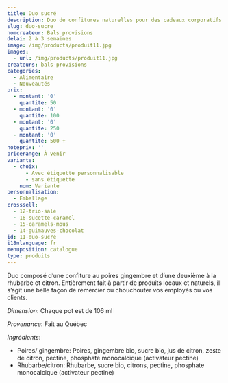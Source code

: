 ```yaml
---
title: Duo sucré
description: Duo de confitures naturelles pour des cadeaux corporatifs
slug: duo-sucre
nomcreateur: Bals provisions
delai: 2 à 3 semaines
image: /img/products/produit11.jpg
images:
  - url: /img/products/produit11.jpg
createurs: bals-provisions
categories:
  - Alimentaire
  - Nouveautés
prix:
  - montant: '0'
    quantite: 50
  - montant: '0'
    quantite: 100
  - montant: '0'
    quantite: 250
  - montant: '0'
    quantite: 500 +
noteprix: ''
pricerange: À venir
variante:
  - choix:
      - Avec étiquette personnalisable
      - sans étiquette
    nom: Variante
personnalisation:
  - Emballage
crosssell:
  - 12-trio-sale
  - 16-sucette-caramel
  - 15-caramels-mous
  - 14-guimauves-chocolat
id: 11-duo-sucre
i18nlanguage: fr
menuposition: catalogue
type: produits
---
```


Duo composé d’une confiture au poires gingembre et d’une deuxième à la rhubarbe et citron. Entièrement fait à partir de produits locaux et naturels, il s’agit une belle façon de remercier ou chouchouter vos employés ou vos clients. 

*Dimension*: Chaque pot est de 106 ml

*Provenance*: Fait au Québec

*Ingrédients*:

- Poires/ gingembre: Poires, gingembre bio, sucre bio, jus de citron, zeste de citron, pectine, phosphate monocalcique (activateur pectine)
- Rhubarbe/citron: Rhubarbe, sucre bio, citrons, pectine, phosphate monocalcique (activateur pectine)


